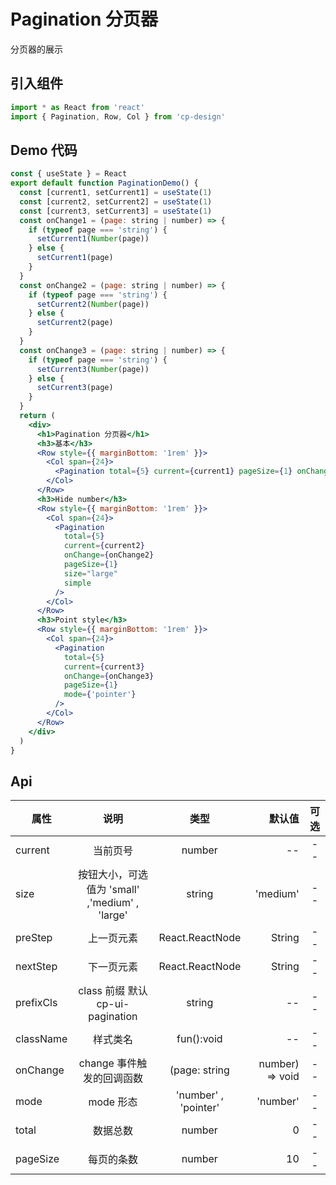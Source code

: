 # Pagination 分页器

分页器的展示

## 引入组件

```jsx
import * as React from 'react'
import { Pagination, Row, Col } from 'cp-design'
```

## Demo 代码

```jsx
const { useState } = React
export default function PaginationDemo() {
  const [current1, setCurrent1] = useState(1)
  const [current2, setCurrent2] = useState(1)
  const [current3, setCurrent3] = useState(1)
  const onChange1 = (page: string | number) => {
    if (typeof page === 'string') {
      setCurrent1(Number(page))
    } else {
      setCurrent1(page)
    }
  }
  const onChange2 = (page: string | number) => {
    if (typeof page === 'string') {
      setCurrent2(Number(page))
    } else {
      setCurrent2(page)
    }
  }
  const onChange3 = (page: string | number) => {
    if (typeof page === 'string') {
      setCurrent3(Number(page))
    } else {
      setCurrent3(page)
    }
  }
  return (
    <div>
      <h1>Pagination 分页器</h1>
      <h3>基本</h3>
      <Row style={{ marginBottom: '1rem' }}>
        <Col span={24}>
          <Pagination total={5} current={current1} pageSize={1} onChange={onChange1} size="large" />
        </Col>
      </Row>
      <h3>Hide number</h3>
      <Row style={{ marginBottom: '1rem' }}>
        <Col span={24}>
          <Pagination
            total={5}
            current={current2}
            onChange={onChange2}
            pageSize={1}
            size="large"
            simple
          />
        </Col>
      </Row>
      <h3>Point style</h3>
      <Row style={{ marginBottom: '1rem' }}>
        <Col span={24}>
          <Pagination
            total={5}
            current={current3}
            onChange={onChange3}
            pageSize={1}
            mode={'pointer'}
          />
        </Col>
      </Row>
    </div>
  )
}
```

## Api

| 属性      |                      说明                      |         类型         |          默认值 | 可选 |
| --------- | :--------------------------------------------: | :------------------: | --------------: | :--: |
| current   |                    当前页号                    |        number        |              -- |  --  |
| size      | 按钮大小，可选值为 'small' ,'medium' , 'large' |        string        |        'medium' |  --  |
| preStep   |                   上一页元素                   |   React.ReactNode    |          String |  --  | -- |
| nextStep  |                   下一页元素                   |   React.ReactNode    |          String |  --  | -- |
| prefixCls |        class 前缀 默认 cp-ui-pagination        |        string        |              -- |  --  |
| className |                    样式类名                    |      fun():void      |              -- |  --  |
| onChange  |           change 事件触发的回调函数            |    (page: string     | number) => void |  --  | -- |
| mode      |                   mode 形态                    | 'number' , 'pointer' |        'number' |  --  |
| total     |                    数据总数                    |        number        |               0 |  --  |
| pageSize  |                   每页的条数                   |        number        |              10 |  --  |
